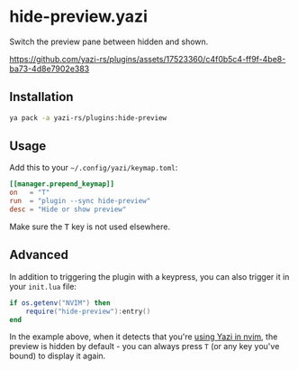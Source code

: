 # hide-preview.yazi

Switch the preview pane between hidden and shown.

https://github.com/yazi-rs/plugins/assets/17523360/c4f0b5c4-ff9f-4be8-ba73-4d8e7902e383

## Installation

```sh
ya pack -a yazi-rs/plugins:hide-preview
```

## Usage

Add this to your `~/.config/yazi/keymap.toml`:

```toml
[[manager.prepend_keymap]]
on   = "T"
run  = "plugin --sync hide-preview"
desc = "Hide or show preview"
```

Make sure the <kbd>T</kbd> key is not used elsewhere.

## Advanced

In addition to triggering the plugin with a keypress, you can also trigger it in your `init.lua` file:

```lua
if os.getenv("NVIM") then
	require("hide-preview"):entry()
end
```

In the example above, when it detects that you're [using Yazi in nvim](https://github.com/mikavilpas/yazi.nvim), the
preview is hidden by default - you can always press `T` (or any key you've bound) to display it again.
